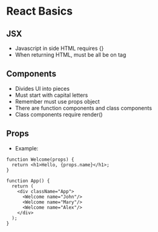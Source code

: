 # React Basics

## JSX
- Javascript in side HTML requires {}
- When returning HTML, must be all be on tag

## Components
- Divides UI into pieces
- Must start with capital letters
- Remember must use props object
- There are function components and class components
- Class components require render()

## Props
- Example:
```
function Welcome(props) {
  return <h1>Hello, {props.name}</h1>;
}

function App() { 
  return (
    <div className="App">
      <Welcome name="John"/>
      <Welcome name="Mary"/>
      <Welcome name="Alex"/>
    </div>
  );
}
```